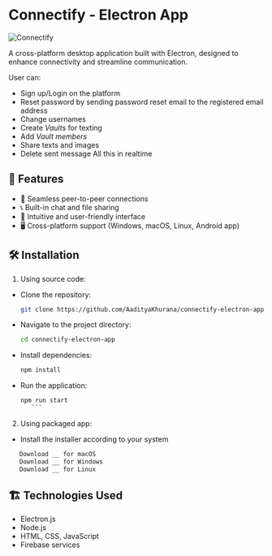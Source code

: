 # Connectify - Electron App

![Connectify](https://img.shields.io/badge/Status-Active-green.svg)

A cross-platform desktop application built with Electron, designed to enhance connectivity and streamline communication.

User can:
- Sign up/Login on the platform
- Reset password by sending password reset email to the registered email address
- Change usernames
- Create *Vaults* for texting
- Add *Vault members*
- Share texts and images
- Delete sent message
All this in realtime
## 🚀 Features

- 🔗 Seamless peer-to-peer connections
- 📞 Built-in chat and file sharing
- 🎨 Intuitive and user-friendly interface
- 🖥️ Cross-platform support (Windows, macOS, Linux, Android app)

## 🛠️ Installation
1. Using source code:
- Clone the repository:
   ```sh
   git clone https://github.com/AadityaKhurana/connectify-electron-app.git
   ```
- Navigate to the project directory:
   ```sh
   cd connectify-electron-app
   ```
- Install dependencies:
   ```sh
   npm install
   ```
- Run the application:
   ```sh
   npm run start
      ```
2. Using packaged app:
- Install the installer according to your system
```sh
   Download __ for macOS
   Download __ for Windows
   Download __ for Linux
   ```
## 🏗️ Technologies Used

- Electron.js
- Node.js
- HTML, CSS, JavaScript
- Firebase services